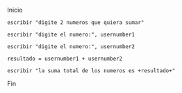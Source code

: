 Inicio

    escribir "digite 2 numeros que quiera sumar"

    escribir "digite el numero:", usernumber1

    escribir "digite el numero:", usernumber2 

    resultado = usernumber1 + usernumber2

    escribir "la suma total de los numeros es +resultado+"

Fin